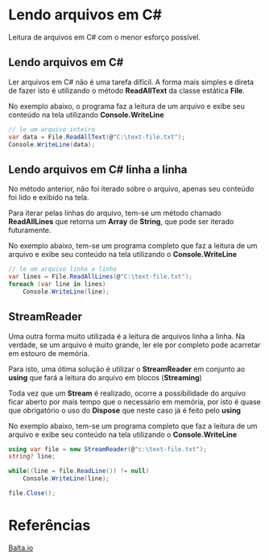 # Lendo arquivos em C#

Leitura de arquivos em C# com o menor esforço possível.

## Lendo arquivos em C#

Ler arquivos em C# não é uma tarefa difícil.
A forma mais simples e direta de fazer isto é utilizando o método **ReadAllText** da classe estática **File**.

No exemplo abaixo, o programa faz a leitura de um arquivo e exibe seu conteúdo na tela utilizando **Console.WriteLine**

```c#
// le um arquivo inteiro
var data = File.ReadAllText(@"C:\text-file.txt");
Console.WriteLine(data);
```

## Lendo arquivos em C# linha a linha

No método anterior, não foi iterado sobre o arquivo, apenas seu conteúdo foi lido e exibido na tela.

Para iterar pelas linhas do arquivo, tem-se um método chamado **ReadAllLines** que retorna um **Array** de **String**, que pode ser iterado futuramente.

No exemplo abaixo, tem-se um programa completo que faz a leitura de um arquivo e exibe seu conteúdo na tela utilizando o **Console.WriteLine**

```c#
// le um arquivo linha a linha
var lines = File.ReadAllLines(@"C:\text-file.txt");
foreach (var line in lines)
    Console.WriteLine(line);
```

## StreamReader

Uma outra forma muito utilizada é a leitura de arquivos linha a linha.
Na verdade, se um arquivo é muito grande, ler ele por completo pode acarretar em estouro de memória.

Para isto, uma ótima solução é utilizar o **StreamReader** em conjunto ao **using** que fará a leitura do arquivo em blocos (**Streaming**)

Toda vez que um **Stream** é realizado, ocorre a possibilidade do arquivo ficar aberto por mais tempo que o necessário em memória, por isto é quase que obrigatório o uso do **Dispose** que neste caso já é feito pelo **using**

No exemplo abaixo, tem-se um programa completo que faz a leitura de um arquivo e exibe seu conteúdo na tela utilizando o **Console.WriteLine**

```c#
using var file = new StreamReader(@"c:\text-file.txt");
string? line;

while((line = file.ReadLine()) != null)
    Console.WriteLine(line);

file.Close();
```

# Referências

[Balta.io](https://balta.io/blog/lendo-arquivos-em-csharp)
